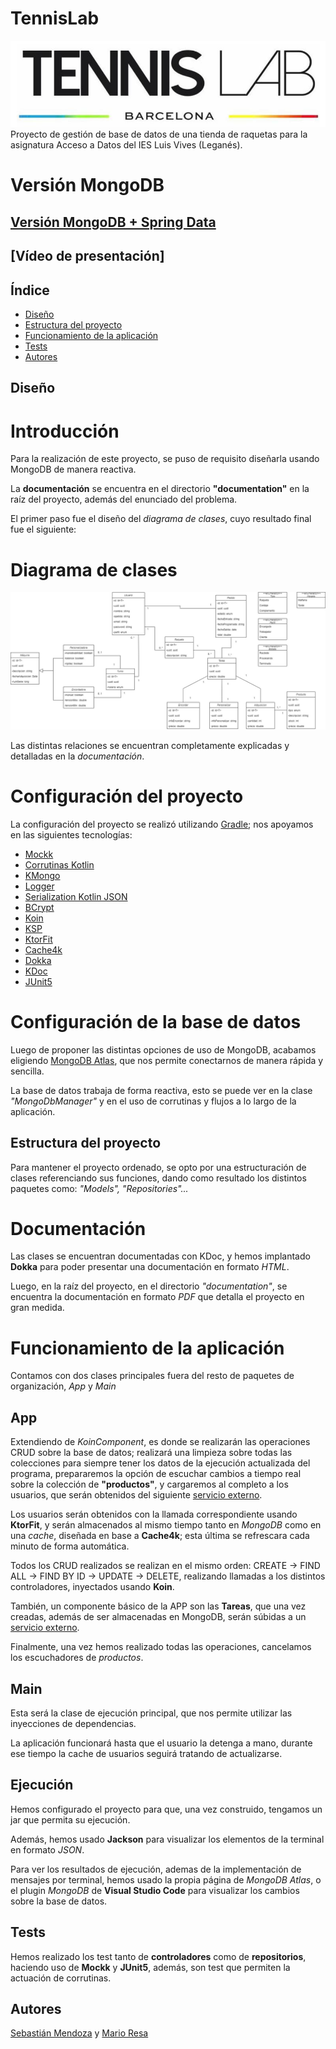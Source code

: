 # TennisLab

![image](image/portada.png)
Proyecto de gestión de base de datos de una tienda de raquetas para la asignatura Acceso a Datos del IES Luis Vives
(Leganés).

# Versión MongoDB

## [Versión MongoDB + Spring Data](https://github.com/Mario999X/tennislab-MongoDB-SpringData-Reactivo)

## [Vídeo de presentación]

## Índice

- [Diseño](#diseño)
- [Estructura del proyecto](#estructura-del-proyecto)
- [Funcionamiento de la aplicación](#funcionamiento-de-la-aplicación)
- [Tests](#tests)
- [Autores](#autores)

## Diseño

# Introducción

Para la realización de este proyecto, se puso de requisito diseñarla usando MongoDB de manera reactiva.

La **documentación** se encuentra en el directorio **"documentation"** en la raíz del proyecto, además del enunciado del
problema.

El primer paso fue el diseño del *diagrama de clases*, cuyo resultado final fue el siguiente:

# Diagrama de clases

![DiagramaClases](image/tennisLab-Reactivo.jpg)

Las distintas relaciones se encuentran completamente explicadas y detalladas en la *documentación*.

# Configuración del proyecto

La configuración del proyecto se realizó utilizando [Gradle](https://gradle.org/); nos apoyamos en las siguientes
tecnologías:

- [Mockk](https://mockk.io/)
- [Corrutinas Kotlin](https://kotlinlang.org/docs/coroutines-overview.html)
- [KMongo](https://litote.org/kmongo/)
- [Logger](https://github.com/oshai/kotlin-logging)
- [Serialization Kotlin JSON](https://github.com/Kotlin/kotlinx.serialization)
- [BCrypt](https://github.com/ToxicBakery/bcrypt-mpp)
- [Koin](https://insert-koin.io/)
- [KSP](https://github.com/google/ksp)
- [KtorFit](https://plugins.gradle.org/plugin/de.jensklingenberg.ktorfit)
- [Cache4k](https://github.com/ReactiveCircus/cache4k)
- [Dokka](https://github.com/Kotlin/dokka)
- [KDoc](https://kotlinlang.org/docs/kotlin-doc.html)
- [JUnit5](https://junit.org/junit5/)

# Configuración de la base de datos

Luego de proponer las distintas opciones de uso de MongoDB, acabamos
eligiendo [MongoDB Atlas](https://www.mongodb.com/atlas/database), que nos permite conectarnos de manera rápida y
sencilla.

La base de datos trabaja de forma reactiva, esto se puede ver en la clase *"MongoDbManager"* y en el uso de corrutinas y
flujos a lo largo de la aplicación.

## Estructura del proyecto

Para mantener el proyecto ordenado, se opto por una estructuración de clases referenciando sus
funciones, dando como resultado los distintos paquetes como: *"Models", "Repositories"...*

# Documentación

Las clases se encuentran documentadas con KDoc, y hemos implantado **Dokka** para poder presentar una documentación en
formato *HTML*.

Luego, en la raíz del proyecto, en el directorio *"documentation"*, se encuentra la documentación en formato *PDF* que
detalla el proyecto en gran medida.

# Funcionamiento de la aplicación

Contamos con dos clases principales fuera del resto de paquetes de organización, *App* y *Main*

## App

Extendiendo de *KoinComponent*, es donde se realizarán las operaciones CRUD sobre la base de datos;
realizará una limpieza sobre todas las colecciones para siempre tener los datos de la ejecución actualizada del
programa,
prepararemos la opción de escuchar cambios a tiempo real sobre la colección de **"productos"**, y cargaremos
al completo a los usuarios, que serán obtenidos del siguiente
[servicio externo]("https://jsonplaceholder.typicode.com/").

Los usuarios serán obtenidos con la llamada correspondiente usando **KtorFit**, y serán almacenados al mismo tiempo
tanto en *MongoDB* como en una *cache*, diseñada en base a **Cache4k**;
esta última se refrescara cada minuto de forma automática.

Todos los CRUD realizados se realizan en el mismo orden: CREATE -> FIND ALL -> FIND BY ID -> UPDATE -> DELETE,
realizando llamadas a los distintos controladores, inyectados usando **Koin**.

También, un componente básico de la APP son las **Tareas**, que una vez creadas, además de ser almacenadas en MongoDB,
serán súbidas a un [servicio externo]("https://jsonplaceholder.typicode.com/").

Finalmente, una vez hemos realizado todas las operaciones, cancelamos los escuchadores de *productos*.

## Main

Esta será la clase de ejecución principal, que nos permite utilizar las inyecciones de dependencias.

La aplicación funcionará hasta que el usuario la detenga a mano, durante ese tiempo la cache de usuarios
seguirá tratando de actualizarse.

## Ejecución

Hemos configurado el proyecto para que, una vez construido, tengamos un jar que permita su ejecución.

Además, hemos usado **Jackson** para visualizar los elementos de la terminal en formato *JSON*.

Para ver los resultados de ejecución, ademas de la implementación de mensajes por terminal, hemos usado la propia
página de *MongoDB Atlas*, o el plugin *MongoDB* de **Visual Studio Code** para visualizar
los cambios sobre la base de datos.

## Tests

Hemos realizado los test tanto de **controladores** como de **repositorios**, haciendo uso de **Mockk** y **JUnit5**,
además, son test que permiten la actuación de corrutinas.

## Autores

[Sebastián Mendoza](https://github.com/SebsMendoza) y [Mario Resa](https://github.com/Mario999X)